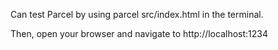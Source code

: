 Can test Parcel by using
parcel src/index.html
in the terminal.

Then, open your browser and navigate to http://localhost:1234
